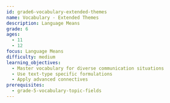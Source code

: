 ```yaml
---
id: grade6-vocabulary-extended-themes
name: Vocabulary - Extended Themes
description: Language Means
grade: 6
ages:
  - 11
  - 12
focus: Language Means
difficulty: medium
learning_objectives:
  - Master vocabulary for diverse communication situations
  - Use text-type specific formulations
  - Apply advanced connectives
prerequisites:
  - grade-5-vocabulary-topic-fields
---
```


